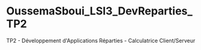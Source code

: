 # OussemaSboui_LSI3_DevReparties_TP2
TP2 - Développement d'Applications Réparties - Calculatrice Client/Serveur
